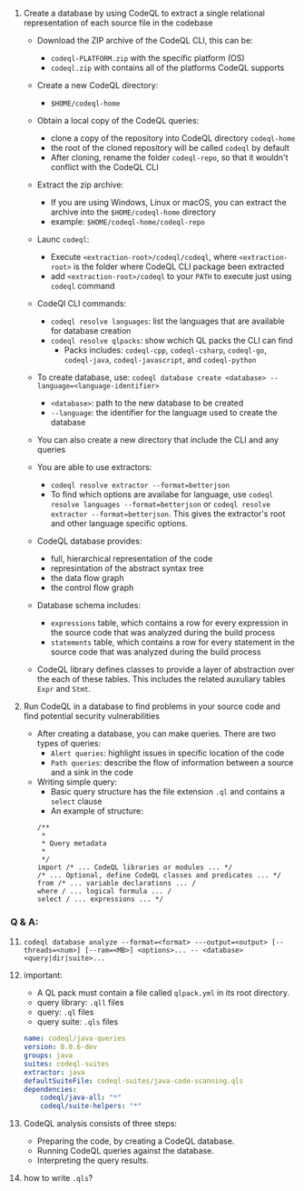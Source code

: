 1. Create a database by using CodeQL to extract a single relational representation of each source file in the codebase
    - Download the ZIP archive of the CodeQL CLI, this can be:
        - `codeql-PLATFORM.zip` with the specific platform (OS)
        - `codeql.zip` with contains all of the platforms CodeQL supports
    - Create a new CodeQL directory:
        - `$HOME/codeql-home`
    - Obtain a local copy of the CodeQL queries:
        - clone a copy of the repository into CodeQL directory `codeql-home`
        - the root of the cloned repository will be called `codeql` by default
        - After cloning, rename the folder `codeql-repo`, so that it wouldn't conflict with the CodeQL CLI
    - Extract the zip archive:
        - If you are using Windows, Linux or macOS, you can extract the archive into the `$HOME/codeql-home` directory
        - example: `$HOME/codeql-home/codeql-repo`
    - Launc `codeql`:
        - Execute `<extraction-root>/codeql/codeql`, where `<extraction-root>` is the folder where CodeQL CLI package been extracted
        - add `<extraction-root>/codeql` to your `PATH` to execute just using `codeql` command
    
    - CodeQl CLI commands:
        - `codeql resolve languages`: list the languages that are available for database creation
        - `codeql resolve qlpacks`: show wchich QL packs the CLI can find
            - Packs includes: `codeql-cpp`, `codeql-csharp`, `codeql-go`, `codeql-java`, `codeql-javascript`, and `codeql-python`
    - To create database, use: `codeql database create <database> --language=<language-identifier>`
        - `<database>`: path to the new database to be created
        - `--language`: the identifier for the language used to create the database
    - You can also create a new directory that include the CLI and any queries        
    - You are able to use extractors:
        - `codeql resolve extractor --format=betterjson`
        - To find which options are availabe for language, use `codeql resolve languages --format=betterjson` or `codeql resolve extractor --format=betterjson`. This gives the extractor's root and other language specific options.
    - CodeQL database provides:
        - full, hierarchical representation of the code
        - represintation of the abstract syntax tree
        - the data flow graph
        - the control flow graph
    - Database schema includes:
        - `expressions` table, which contains a row for every expression in the source code that was analyzed during the build process
        - `statements` table, which contains a row for every statement in the source code that was analyzed during the build process
    - CodeQL library defines classes to provide a layer of abstraction over the each of these tables. This includes the related auxuliary tables `Expr` and `Stmt`.
        


2. Run CodeQL in a database to find problems in your source code and find potential security vulnerabilities
    - After creating a database, you can make queries. There are two types of queries:
        - `Alert queries`: highlight issues in specific location of the code
        - `Path queries`: describe the flow of information between a source and a sink in the code
    - Writing simple query:
        - Basic query structure has the file extension `.ql` and contains a `select` clause
        - An example of structure:
        ```ql
        /**
         *
         * Query metadata
         *
         */
        import /* ... CodeQL libraries or modules ... */
        /* ... Optional, define CodeQL classes and predicates ... */
        from /* ... variable declarations ... /
        where / ... logical formula ... /
        select / ... expressions ... */
        ```

### Q & A:




11. `codeql database analyze --format=<format> ---output=<output> [--threads=<num>] [--ram=<MB>] <options>... -- <database> <query|dir|suite>...`

13. important:
    - A QL pack must contain a file called `qlpack.yml` in its root directory.
    - query library: `.qll` files
    - query: `.ql` files
    - query suite: `.qls` files
    
    ```yml
    name: codeql/java-queries
    version: 0.0.6-dev
    groups: java
    suites: codeql-suites
    extractor: java
    defaultSuiteFile: codeql-suites/java-code-scanning.qls
    dependencies:
        codeql/java-all: "*"
        codeql/suite-helpers: "*"
    ```



15. CodeQL analysis consists of three steps:

    - Preparing the code, by creating a CodeQL database.
    - Running CodeQL queries against the database.
    - Interpreting the query results.

14. how to write `.qls`?
